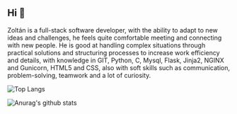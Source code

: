 ## Hi 👋
Zoltán is a full-stack software developer, with the ability to adapt to new ideas and challenges, he feels quite comfortable meeting and connecting with new people. He is good at handling complex situations through practical solutions and structuring processes to increase work efficiency and details, with knowledge in GIT, Python, C, Mysql, Flask, Jinja2, NGINX and Gunicorn, HTML5 and CSS, also with soft skills such as communication, problem-solving, teamwork and a lot of curiosity. 

![Top Langs](https://github-readme-stats.vercel.app/api/top-langs/?username=ZoltanMG&layout=compact)

![Anurag's github stats](https://github-readme-stats.vercel.app/api?username=ZoltanMG&show_icons=true&theme=react)


<!--
[![ReadMe Card](https://github-readme-stats.vercel.app/api/pin/?username=ZoltanMG&repo=printf)](https://github.com/ZoltanMG/printf)

https://github.com/anuraghazra/github-readme-stats pagina de stats 
-->
